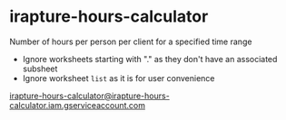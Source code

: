 # irapture-hours-calculator

Number of hours per person per client for a specified time range

 - Ignore worksheets starting with "." as they don't have an associated subsheet
 - Ignore worksheet `list` as it is for user convenience

irapture-hours-calculator@irapture-hours-calculator.iam.gserviceaccount.com